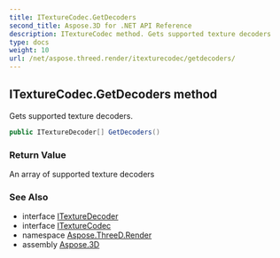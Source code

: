 ```yaml
---
title: ITextureCodec.GetDecoders
second_title: Aspose.3D for .NET API Reference
description: ITextureCodec method. Gets supported texture decoders
type: docs
weight: 10
url: /net/aspose.threed.render/itexturecodec/getdecoders/
---
```

## ITextureCodec.GetDecoders method

Gets supported texture decoders.

```csharp
public ITextureDecoder[] GetDecoders()
```

### Return Value

An array of supported texture decoders

### See Also

* interface [ITextureDecoder](../../itexturedecoder/)
* interface [ITextureCodec](../)
* namespace [Aspose.ThreeD.Render](../../../aspose.threed.render/)
* assembly [Aspose.3D](../../../)


